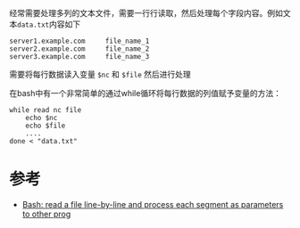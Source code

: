 经常需要处理多列的文本文件，需要一行行读取，然后处理每个字段内容。例如文本`data.txt`内容如下

```
server1.example.com     file_name_1
server2.example.com     file_name_2
server3.example.com     file_name_3
```

需要将每行数据读入变量 `$nc` 和 `$file` 然后进行处理

在bash中有一个非常简单的通过while循环将每行数据的列值赋予变量的方法：

```
while read nc file
    echo $nc
    echo $file
    ....
done < "data.txt"
```

# 参考

* [Bash: read a file line-by-line and process each segment as parameters to other prog](https://stackoverflow.com/questions/7619438/bash-read-a-file-line-by-line-and-process-each-segment-as-parameters-to-other-p)